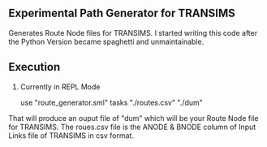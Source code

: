 Experimental Path Generator for TRANSIMS
-----------------------------------------

Generates Route Node files for TRANSIMS.
I started writing this code after the Python Version became spaghetti and unmaintainable.

Execution
----------
1) Currently in REPL Mode
  
      use "route_generator.sml"
      tasks "./routes.csv" "./dum"

That will produce an ouput file of "dum" which will be your Route Node file for TRANSIMS. The roues.csv file is the 
ANODE & BNODE column of Input Links file of TRANSIMS in csv format.
